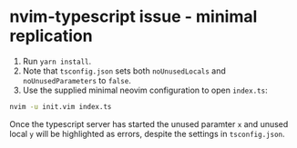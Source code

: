# nvim-typescript issue - minimal replication

1. Run `yarn install`.
2. Note that `tsconfig.json` sets both `noUnusedLocals` and `noUnusedParameters` to `false`.
3. Use the supplied minimal neovim configuration to open `index.ts`:

```bash
nvim -u init.vim index.ts
```

Once the typescript server has started the unused paramter `x` and unused local `y` will be highlighted as errors, despite the settings in `tsconfig.json`.
